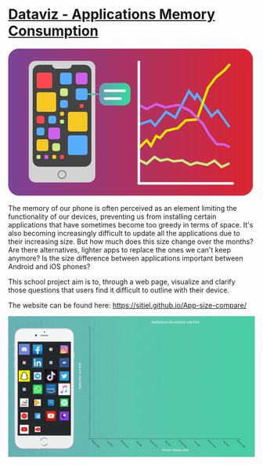 # [Dataviz - Applications Memory Consumption](https://github.com/Sitiel/App-size-compare)

![Dataviz Cover - A simplified version of our main visualization](6-thumbnail.png)

The memory of our phone is often perceived as an element limiting the functionality of our devices, preventing us from installing certain applications that have sometimes become too greedy in terms of space. It's also becoming increasingly difficult to update all the applications due to their increasing size. But how much does this size change over the months? Are there alternatives, lighter apps to replace the ones we can't keep anymore? Is the size difference between applications important between Android and iOS phones?

This school project aim is to, through a web page, visualize and clarify those questions that users find it difficult to outline with their device.

The website can be found here: https://sitiel.github.io/App-size-compare/

![Teaser of our web page](6-teaser.gif)

